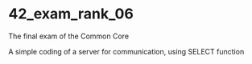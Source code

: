 # 42_exam_rank_06
The final exam of the Common Core 

A simple coding of a server for communication, using SELECT function
